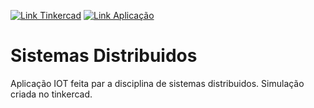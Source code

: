 [![Link Tinkercad](https://img.shields.io/badge/link-trinkercad-informational.svg)](https://www.tinkercad.com/embed/fzmX2emDMpo?editbtn=1)
[![Link Aplicação](https://img.shields.io/badge/link-aplica%C3%A7%C3%A3o-success.svg)](https://fabioafreitas.github.io/Sistemas_Distribuidos/)
# Sistemas Distribuidos
Aplicação IOT feita par a disciplina de sistemas distribuidos. Simulação criada no tinkercad.<br>

